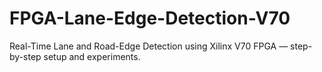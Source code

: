 # FPGA-Lane-Edge-Detection-V70
Real-Time Lane and Road-Edge Detection using Xilinx V70 FPGA — step-by-step setup and experiments.
